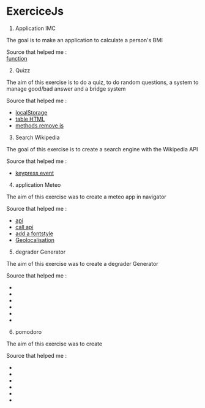 # ExerciceJs

1. Application IMC
<p>The goal is to make an application to calculate a person's BMI</p>
Source that helped me : <br> 
<a href="https://developer.mozilla.org/fr/docs/Web/JavaScript/Guide/Functions"> function</a>

2. Quizz
<p>The aim of this exercise is to do a quiz, to do random questions, a system to manage good/bad answer and a bridge system</p>

Source that helped me : 
<ul>
    <li><a href="https://www.youtube.com/watch?v=vKrdqbBK_tE">localStorage</a></li>
    <li><a href="https://developer.mozilla.org/fr/docs/Web/HTML/Element/table">table HTML</a></li>
    <li><a href="https://developer.mozilla.org/fr/docs/Web/API/Element/remove">methods remove js</a></li>
</ul> 

3. Search Wikipedia
<p>The goal of this exercise is to create a search engine with the Wikipedia API</p>

Source that helped me :

<ul>
    <li><a href="https://www.youtube.com/watch?v=vKrdqbBK_tE">keypress event</a></li>
</ul> 


4. application Meteo

<p>The aim of this exercise was to create a meteo app in navigator </p>

Source that helped me :

<ul>
    <li><a href="https://openweathermap.org/api/one-call-3">api</a></li>
    <li><a href="https://openweathermap.org/current#data">call api</a></li>
    <li><a href="https://openweathermap.org/current#data"> add a fontstyle</a></li>
    <li><a href="https://developer.mozilla.org/fr/docs/Web/API/Geolocation"> Geolocalisation</a></li>
</ul> 

5. degrader Generator 

<p>The aim of this exercise was to create a degrader Generator</p>

Source that helped me :

<ul>
    <li><a href=""></a></li>
    <li><a href=""></a></li>
    <li><a href=""></a></li>
    <li><a href=""></a></li>
    <li><a href=""></a></li>
    <li><a href=""></a></li>
</ul> 

6. pomodoro

<p>The aim of this exercise was to create </p>

Source that helped me :

<ul>
    <li><a href=""></a></li>
    <li><a href=""></a></li>
    <li><a href=""></a></li>
    <li><a href=""></a></li>
    <li><a href=""></a></li>
    <li><a href=""></a></li>
</ul> 

